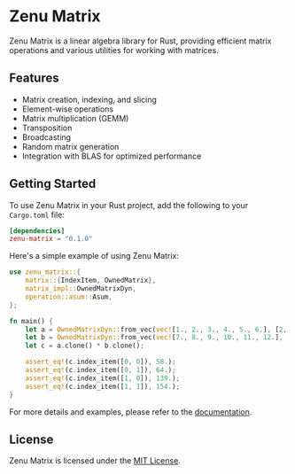 # Zenu Matrix

Zenu Matrix is a linear algebra library for Rust, providing efficient matrix operations and various utilities for working with matrices.

## Features

- Matrix creation, indexing, and slicing
- Element-wise operations
- Matrix multiplication (GEMM)
- Transposition
- Broadcasting
- Random matrix generation
- Integration with BLAS for optimized performance

## Getting Started

To use Zenu Matrix in your Rust project, add the following to your `Cargo.toml` file:

```toml
[dependencies]
zenu-matrix = "0.1.0"
```

Here's a simple example of using Zenu Matrix:

```rust
use zenu_matrix::{
    matrix::{IndexItem, OwnedMatrix},
    matrix_impl::OwnedMatrixDyn,
    operation::asum::Asum,
};

fn main() {
    let a = OwnedMatrixDyn::from_vec(vec![1., 2., 3., 4., 5., 6.], [2, 3]);
    let b = OwnedMatrixDyn::from_vec(vec![7., 8., 9., 10., 11., 12.], [3, 2]);
    let c = a.clone() * b.clone();

    assert_eq!(c.index_item([0, 0]), 58.);
    assert_eq!(c.index_item([0, 1]), 64.);
    assert_eq!(c.index_item([1, 0]), 139.);
    assert_eq!(c.index_item([1, 1]), 154.);
}
```

For more details and examples, please refer to the [documentation](https://docs.rs/zenu-matrix).

## License

Zenu Matrix is licensed under the [MIT License](LICENSE).
